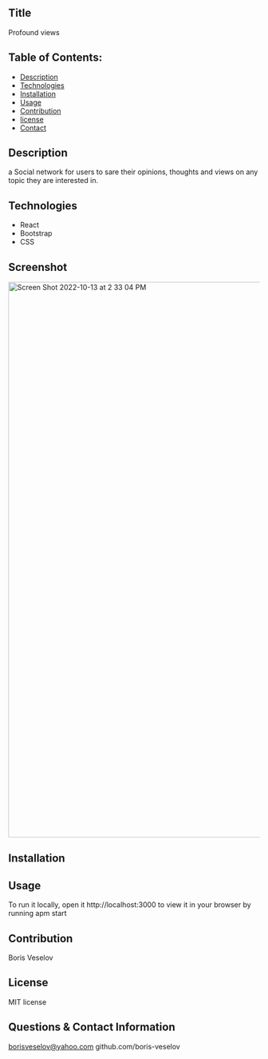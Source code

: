 ## Title 

Profound views
  
## Table of Contents:
  
* [Description](#description)
* [Technologies](#technologies)
* [Installation](#installation)
* [Usage](#usage)
* [Contribution](#contribution)
* [license](#license)
* [Contact](#contact)

## Description

a Social network for users to sare their opinions, thoughts and views on any topic they are interested in.

## Technologies

* React
* Bootstrap
* CSS

## Screenshot
<img width="1112" alt="Screen Shot 2022-10-13 at 2 33 04 PM" src="https://user-images.githubusercontent.com/96749114/195678927-0c35cc38-7edf-48f6-995c-7f5ea9e4b9a3.png">

## Installation

## Usage

To run it locally, open it http://localhost:3000 to view it in your browser by running apm start

## Contribution

Boris Veselov

## License
  
MIT license

## Questions & Contact Information

borisveselov@yahoo.com
github.com/boris-veselov
  
